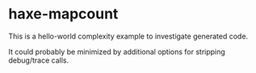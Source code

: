 # haxe-mapcount

This is a hello-world complexity example to investigate generated code.

It could probably be minimized by additional options for stripping debug/trace calls.
